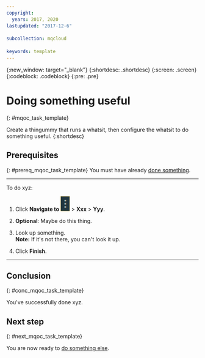 ```yaml
---
copyright:
  years: 2017, 2020
lastupdated: "2017-12-6"

subcollection: mqcloud

keywords: template
---
```


{:new_window: target="_blank"}
{:shortdesc: .shortdesc}
{:screen: .screen}
{:codeblock: .codeblock}
{:pre: .pre}

# Doing something useful
{: #mqoc_task_template}

Create a thingummy that runs a whatsit, then configure the whatsit to do something useful.
{:shortdesc}

## Prerequisites
{: #prereq_mqoc_task_template}
You must have already
[done something](/docs/services/mqcloud?topic=mqcloud-mqoc_task_template).

---

To do xyz:

1. Click **Navigate to** <img alt="Navigate to icon" src="./images/navigate_to_icon.png"> > **Xxx** > **Yyy**.

2. **Optional**: Maybe do this thing.

3. Look up something.<br>
**Note:** If it's not there, you can't look it up.

5. Click **Finish**.

---

## Conclusion
{: #conc_mqoc_task_template}

You've successfully done xyz.

## Next step
{: #next_mqoc_task_template}

You are now ready to
[do something else](/docs/services/mqcloud?topic=mqcloud-mqoc_task_template).
